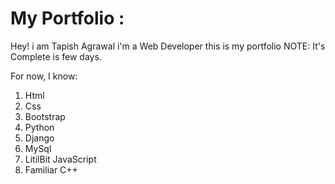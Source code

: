 # My Portfolio :
Hey! i am Tapish Agrawal i'm a Web Developer this is my portfolio NOTE: It's Complete is few days.

For now, I know:
1. Html
1. Css
1. Bootstrap
1. Python
1. Django
1. MySql
1. LitilBit JavaScript
1. Familiar C++